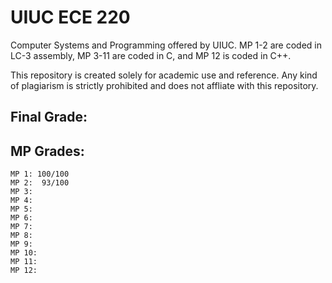 # UIUC ECE 220

Computer Systems and Programming offered by UIUC. MP 1-2 are coded in LC-3 assembly, MP 3-11 are coded in C, and MP 12 is coded in C++.

This repository is created solely for academic use and reference. Any kind of plagiarism is strictly prohibited and does not affliate with this repository.

## Final Grade:

## MP Grades:

	MP 1: 100/100
	MP 2:  93/100
	MP 3:
	MP 4:
	MP 5:
	MP 6:
	MP 7:
	MP 8:
	MP 9:
	MP 10:
	MP 11:
	MP 12: